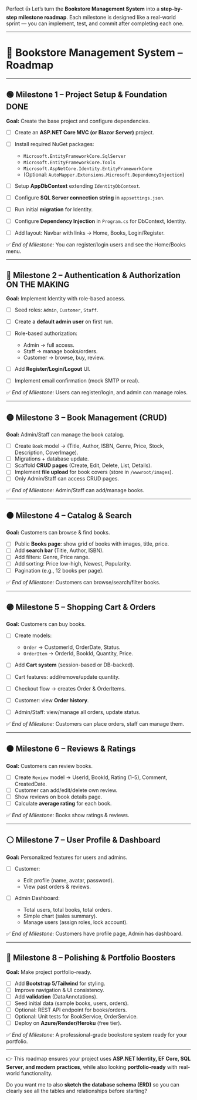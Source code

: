 Perfect 👍 Let’s turn the **Bookstore Management System** into a **step-by-step milestone roadmap**. Each milestone is designed like a real-world sprint — you can implement, test, and commit after completing each one.

---

# 📘 **Bookstore Management System – Roadmap**

---

## 🟢 **Milestone 1 – Project Setup & Foundation** DONE

**Goal:** Create the base project and configure dependencies.

* [ ] Create an **ASP.NET Core MVC (or Blazor Server)** project.
* [ ] Install required NuGet packages:

  * `Microsoft.EntityFrameworkCore.SqlServer`
  * `Microsoft.EntityFrameworkCore.Tools`
  * `Microsoft.AspNetCore.Identity.EntityFrameworkCore`
  * (Optional: `AutoMapper.Extensions.Microsoft.DependencyInjection`)
* [ ] Setup **AppDbContext** extending `IdentityDbContext`.
* [ ] Configure **SQL Server connection string** in `appsettings.json`.
* [ ] Run initial **migration** for Identity.
* [ ] Configure **Dependency Injection** in `Program.cs` for DbContext, Identity.
* [ ] Add layout: Navbar with links → Home, Books, Login/Register.

✅ *End of Milestone:* You can register/login users and see the Home/Books menu.

---

## 🔵 **Milestone 2 – Authentication & Authorization** ON THE MAKING

**Goal:** Implement Identity with role-based access.

* [ ] Seed roles: `Admin`, `Customer`, `Staff`.
* [ ] Create a **default admin user** on first run.
* [ ] Role-based authorization:

  * Admin → full access.
  * Staff → manage books/orders.
  * Customer → browse, buy, review.
* [ ] Add **Register/Login/Logout** UI.
* [ ] Implement email confirmation (mock SMTP or real).

✅ *End of Milestone:* Users can register/login, and admin can manage roles.

---

## 🟡 **Milestone 3 – Book Management (CRUD)**

**Goal:** Admin/Staff can manage the book catalog.

* [ ] Create `Book` model → (Title, Author, ISBN, Genre, Price, Stock, Description, CoverImage).
* [ ] Migrations + database update.
* [ ] Scaffold **CRUD pages** (Create, Edit, Delete, List, Details).
* [ ] Implement **file upload** for book covers (store in `/wwwroot/images`).
* [ ] Only Admin/Staff can access CRUD pages.

✅ *End of Milestone:* Admin/Staff can add/manage books.

---

## 🟠 **Milestone 4 – Catalog & Search**

**Goal:** Customers can browse & find books.

* [ ] Public **Books page**: show grid of books with images, title, price.
* [ ] Add **search bar** (Title, Author, ISBN).
* [ ] Add filters: Genre, Price range.
* [ ] Add sorting: Price low-high, Newest, Popularity.
* [ ] Pagination (e.g., 12 books per page).

✅ *End of Milestone:* Customers can browse/search/filter books.

---

## 🟣 **Milestone 5 – Shopping Cart & Orders**

**Goal:** Customers can buy books.

* [ ] Create models:

  * `Order` → CustomerId, OrderDate, Status.
  * `OrderItem` → OrderId, BookId, Quantity, Price.
* [ ] Add **Cart system** (session-based or DB-backed).
* [ ] Cart features: add/remove/update quantity.
* [ ] Checkout flow → creates Order & OrderItems.
* [ ] Customer: view **Order history**.
* [ ] Admin/Staff: view/manage all orders, update status.

✅ *End of Milestone:* Customers can place orders, staff can manage them.

---

## 🟤 **Milestone 6 – Reviews & Ratings**

**Goal:** Customers can review books.

* [ ] Create `Review` model → UserId, BookId, Rating (1–5), Comment, CreatedDate.
* [ ] Customer can add/edit/delete own review.
* [ ] Show reviews on book details page.
* [ ] Calculate **average rating** for each book.

✅ *End of Milestone:* Books show ratings & reviews.

---

## ⚪ **Milestone 7 – User Profile & Dashboard**

**Goal:** Personalized features for users and admins.

* [ ] Customer:

  * Edit profile (name, avatar, password).
  * View past orders & reviews.
* [ ] Admin Dashboard:

  * Total users, total books, total orders.
  * Simple chart (sales summary).
  * Manage users (assign roles, lock account).

✅ *End of Milestone:* Customers have profile page, Admin has dashboard.

---

## 🔴 **Milestone 8 – Polishing & Portfolio Boosters**

**Goal:** Make project portfolio-ready.

* [ ] Add **Bootstrap 5/Tailwind** for styling.
* [ ] Improve navigation & UI consistency.
* [ ] Add **validation** (DataAnnotations).
* [ ] Seed initial data (sample books, users, orders).
* [ ] Optional: REST API endpoint for books/orders.
* [ ] Optional: Unit tests for BookService, OrderService.
* [ ] Deploy on **Azure/Render/Heroku** (free tier).

✅ *End of Milestone:* A professional-grade bookstore system ready for your portfolio.

---

👉 This roadmap ensures your project uses **ASP.NET Identity, EF Core, SQL Server, and modern practices**, while also looking **portfolio-ready** with real-world functionality.

Do you want me to also **sketch the database schema (ERD)** so you can clearly see all the tables and relationships before starting?
